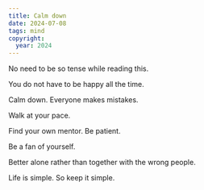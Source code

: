 ```yaml
---
title: Calm down
date: 2024-07-08
tags: mind
copyright:
  year: 2024
---
```


No need to be so tense while reading this.

You do not have to be happy all the time.

Calm down. Everyone makes mistakes.

Walk at your pace.

Find your own mentor. Be patient.

Be a fan of yourself.

Better alone rather than together with the wrong people.

Life is simple. So keep it simple.
